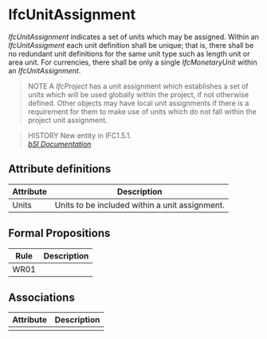 IfcUnitAssignment
=================
_IfcUnitAssignment_ indicates a set of units which may be assigned. Within an
_IfcUnitAssigment_ each unit definition shall be unique; that is, there shall
be no redundant unit definitions for the same unit type such as length unit or
area unit. For currencies, there shall be only a single _IfcMonetaryUnit_
within an _IfcUnitAssignment_.  
  
> NOTE  A _IfcProject_ has a unit assignment which establishes a set of units
> which will be used globally within the project, if not otherwise defined.
> Other objects may have local unit assignments if there is a requirement for
> them to make use of units which do not fall within the project unit
> assignment.  
  
> HISTORY  New entity in IFC1.5.1.  
[ _bSI
Documentation_](https://standards.buildingsmart.org/IFC/DEV/IFC4_2/FINAL/HTML/schema/ifcmeasureresource/lexical/ifcunitassignment.htm)


Attribute definitions
---------------------
| Attribute   | Description                                    |
|-------------|------------------------------------------------|
| Units       | Units to be included within a unit assignment. |

Formal Propositions
-------------------
| Rule   | Description   |
|--------|---------------|
| WR01   |               |

Associations
------------
| Attribute   | Description   |
|-------------|---------------|
|             |               |

